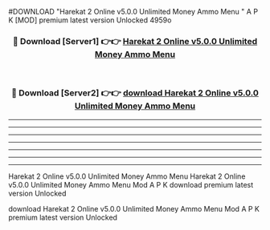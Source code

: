 #DOWNLOAD "Harekat 2 Online v5.0.0 Unlimited Money Ammo Menu " A P K [MOD] premium latest version Unlocked 4959o 



<div align="center">
<h3>🔴 Download [Server1] 👉👉 <a href="https://apkdownload7.web.app/">Harekat 2 Online v5.0.0 Unlimited Money Ammo Menu  </a></h3><br>

<h3>🔴 Download [Server2] 👉👉 <a href="https://apkdownload7.web.app/">download Harekat 2 Online v5.0.0 Unlimited Money Ammo Menu  </a></h3>
</div>


----------------------------------------------------------

----------------------------------------------------------

----------------------------------------------------------

----------------------------------------------------------

----------------------------------------------------------

----------------------------------------------------------

----------------------------------------------------------

Harekat 2 Online v5.0.0 Unlimited Money Ammo Menu Harekat 2 Online v5.0.0 Unlimited Money Ammo Menu  Mod A P K download premium latest version Unlocked

download Harekat 2 Online v5.0.0 Unlimited Money Ammo Menu  Mod A P K premium latest version Unlocked


